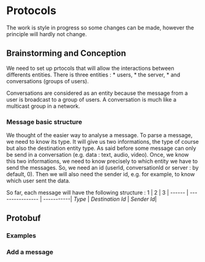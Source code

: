 # Protocols

The work is style in progress so some changes can be made, however the principle will hardly not change.

## Brainstorming and Conception

We need to set up prtocols that will allow the interactions between differents entities.
There is three entities :
    * users,
    * the server,
    * and conversations (groups of users).

Conversations are considered as an entity because the message from a user is broadcast to a group of users.
A conversation is much like a multicast group in a network.

### Message basic structure

We thought of the easier way to analyse a message. To parse a message, we need to know its type.
It will give us two informations, the type of course but also the destination entity type.
As said before some message can only be send in a conversation (e.g. data : text, audio, video).
Once, we know this two informations, we need to know precisely to which entity we have to send the messages.
So, we need an id (userId, conversationId or server : by default, 0). Then we will also need the sender id,
e.g. for example, to know which user sent the data.

So far, each message will have the following structure : 
1      | 2                | 3          |
------ | ---------------- | -----------|
*Type* | *Destination Id* | *Sender Id*|

## Protobuf

### Examples

### Add a message